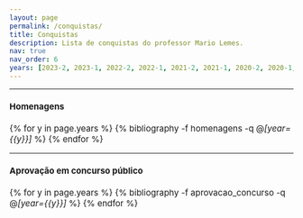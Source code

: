 ```yaml
---
layout: page
permalink: /conquistas/
title: Conquistas
description: Lista de conquistas do professor Mario Lemes.
nav: true
nav_order: 6
years: [2023-2, 2023-1, 2022-2, 2022-1, 2021-2, 2021-1, 2020-2, 2020-1,2019-2, 2019-1, 2018-2, 2018-1, 2017-2, 2017-1, 2016-2, 2016-1, 2015-2, 2015-1, 2014-2, 2014-1, 2013-2]
---
```


<hr>

<span style="font-size:15px">

<h4>Homenagens</h4>


<div class="publications">

{% for y in page.years  %}
  {% bibliography -f homenagens -q @*[year={{y}}]* %}
{% endfor %}

</div>

<span style="font-size:15px">

<hr>

<h4>Aprovação em concurso público</h4>


<div class="publications">

{% for y in page.years  %}
  {% bibliography -f aprovacao_concurso -q @*[year={{y}}]* %}
{% endfor %}

</div>


